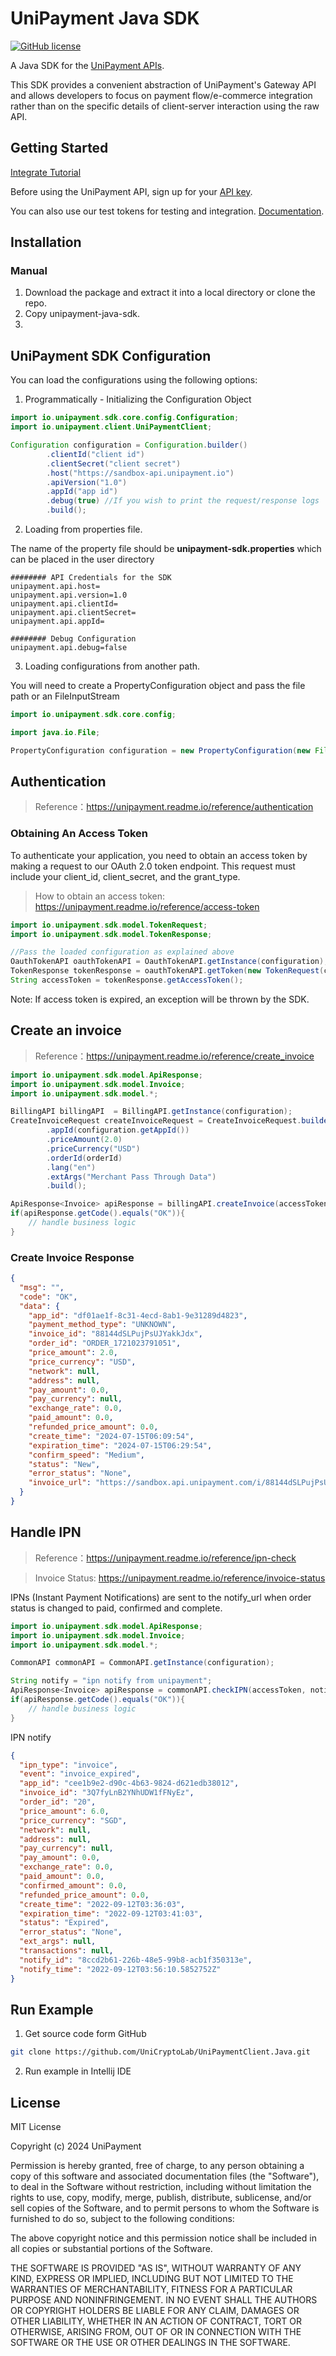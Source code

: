 # UniPayment Java SDK

[![GitHub license](https://img.shields.io/badge/license-MIT-blue.svg?style=flat-square)](https://github.com/UniCryptoLab/UniPaymentClient.Python/blob/main/UniPaymentClient/LICENSE.txt)

A Java SDK for the [UniPayment APIs](https://unipayment.readme.io/reference/overview).

This SDK provides a convenient abstraction of UniPayment's Gateway API and allows developers to focus on payment
flow/e-commerce integration rather than on the specific details of client-server interaction using the raw API.

## Getting Started

[Integrate Tutorial](https://help.unipayment.io/en/articles/7851188-integrate-with-payment-gateway)

Before using the UniPayment API, sign up for your [API key](https://console.unipayment.io/).

You can also use our test tokens for testing and
integration. [Documentation](https://help.unipayment.io/en/articles/8263248-how-to-use-testcoin).

## Installation

### Manual

1. Download the package and extract it into a local directory or clone the repo.
2. Copy unipayment-java-sdk.
3.

## UniPayment SDK Configuration

You can load the configurations using the following options:

1. Programmatically - Initializing the Configuration Object

```Java
import io.unipayment.sdk.core.config.Configuration;
import io.unipayment.client.UniPaymentClient;

Configuration configuration = Configuration.builder()
        .clientId("client id")
        .clientSecret("client secret")
        .host("https://sandbox-api.unipayment.io")
        .apiVersion("1.0")
        .appId("app id")
        .debug(true) //If you wish to print the request/response logs
        .build();
```

2. Loading from properties file.

The name of the property file should be **unipayment-sdk.properties** which can be placed in the user directory

    ######## API Credentials for the SDK
    unipayment.api.host=
    unipayment.api.version=1.0
    unipayment.api.clientId=
    unipayment.api.clientSecret=
    unipayment.api.appId=
    
    ######## Debug Configuration
    unipayment.api.debug=false

3. Loading configurations from another path.

You will need to create a PropertyConfiguration object and pass the file path or an FileInputStream

```Java
import io.unipayment.sdk.core.config;

import java.io.File;

PropertyConfiguration configuration = new PropertyConfiguration(new File("<ABSOLUTE_PATH_OF_PROPERTY_FILE>"));
```

## Authentication

> Reference：https://unipayment.readme.io/reference/authentication

### Obtaining An Access Token

To authenticate your application, you need to obtain an access token by making a request to our OAuth 2.0 token
endpoint. This request must include your client_id, client_secret, and the grant_type.

> How to obtain an access token: https://unipayment.readme.io/reference/access-token

```Java
import io.unipayment.sdk.model.TokenRequest;
import io.unipayment.sdk.model.TokenResponse;

//Pass the loaded configuration as explained above
OauthTokenAPI oauthTokenAPI = OauthTokenAPI.getInstance(configuration);
TokenResponse tokenResponse = oauthTokenAPI.getToken(new TokenRequest(configuration.getClientId(), configuration.getClientSecret()));
String accessToken = tokenResponse.getAccessToken();
```

Note: If access token is expired, an exception will be thrown by the SDK.

## Create an invoice

> Reference：https://unipayment.readme.io/reference/create_invoice

```java
import io.unipayment.sdk.model.ApiResponse;
import io.unipayment.sdk.model.Invoice;
import io.unipayment.sdk.model.*;

BillingAPI billingAPI  = BillingAPI.getInstance(configuration);
CreateInvoiceRequest createInvoiceRequest = CreateInvoiceRequest.builder()
        .appId(configuration.getAppId())
        .priceAmount(2.0)
        .priceCurrency("USD")
        .orderId(orderId)
        .lang("en")
        .extArgs("Merchant Pass Through Data")
        .build();

ApiResponse<Invoice> apiResponse = billingAPI.createInvoice(accessToken, createInvoiceRequest);
if(apiResponse.getCode().equals("OK")){
    // handle business logic
}
```

### Create Invoice Response

```json
{
  "msg": "",
  "code": "OK",
  "data": {
    "app_id": "df01ae1f-8c31-4ecd-8ab1-9e31289d4823",
    "payment_method_type": "UNKNOWN",
    "invoice_id": "88144dSLPujPsUJYakkJdx",
    "order_id": "ORDER_1721023791051",
    "price_amount": 2.0,
    "price_currency": "USD",
    "network": null,
    "address": null,
    "pay_amount": 0.0,
    "pay_currency": null,
    "exchange_rate": 0.0,
    "paid_amount": 0.0,
    "refunded_price_amount": 0.0,
    "create_time": "2024-07-15T06:09:54",
    "expiration_time": "2024-07-15T06:29:54",
    "confirm_speed": "Medium",
    "status": "New",
    "error_status": "None",
    "invoice_url": "https://sandbox.api.unipayment.com/i/88144dSLPujPsUJYakkJdx"
  }
}
```

## Handle IPN

> Reference：https://unipayment.readme.io/reference/ipn-check

> Invoice Status: https://unipayment.readme.io/reference/invoice-status

IPNs (Instant Payment Notifications) are sent to the notify_url when order status is changed to paid, confirmed and
complete.

```java
import io.unipayment.sdk.model.ApiResponse;
import io.unipayment.sdk.model.Invoice;
import io.unipayment.sdk.model.*;

CommonAPI commonAPI = CommonAPI.getInstance(configuration);

String notify = "ipn notify from unipayment";
ApiResponse<Invoice> apiResponse = commonAPI.checkIPN(accessToken, notify);
if(apiResponse.getCode().equals("OK")){
    // handle business logic
}
```

IPN notify

``` json
{
  "ipn_type": "invoice",
  "event": "invoice_expired",
  "app_id": "cee1b9e2-d90c-4b63-9824-d621edb38012",
  "invoice_id": "3Q7fyLnB2YNhUDW1fFNyEz",
  "order_id": "20",
  "price_amount": 6.0,
  "price_currency": "SGD",
  "network": null,
  "address": null,
  "pay_currency": null,
  "pay_amount": 0.0,
  "exchange_rate": 0.0,
  "paid_amount": 0.0,
  "confirmed_amount": 0.0,
  "refunded_price_amount": 0.0,
  "create_time": "2022-09-12T03:36:03",
  "expiration_time": "2022-09-12T03:41:03",
  "status": "Expired",
  "error_status": "None",
  "ext_args": null,
  "transactions": null,
  "notify_id": "8ccd2b61-226b-48e5-99b8-acb1f350313e",
  "notify_time": "2022-09-12T03:56:10.5852752Z"
}
```

## Run Example

1. Get source code form GitHub

```bash
git clone https://github.com/UniCryptoLab/UniPaymentClient.Java.git
```

2. Run example in Intellij IDE

## License

MIT License

Copyright (c) 2024 UniPayment

Permission is hereby granted, free of charge, to any person obtaining a copy
of this software and associated documentation files (the "Software"), to deal
in the Software without restriction, including without limitation the rights
to use, copy, modify, merge, publish, distribute, sublicense, and/or sell
copies of the Software, and to permit persons to whom the Software is
furnished to do so, subject to the following conditions:

The above copyright notice and this permission notice shall be included in all
copies or substantial portions of the Software.

THE SOFTWARE IS PROVIDED "AS IS", WITHOUT WARRANTY OF ANY KIND, EXPRESS OR
IMPLIED, INCLUDING BUT NOT LIMITED TO THE WARRANTIES OF MERCHANTABILITY,
FITNESS FOR A PARTICULAR PURPOSE AND NONINFRINGEMENT. IN NO EVENT SHALL THE
AUTHORS OR COPYRIGHT HOLDERS BE LIABLE FOR ANY CLAIM, DAMAGES OR OTHER
LIABILITY, WHETHER IN AN ACTION OF CONTRACT, TORT OR OTHERWISE, ARISING FROM,
OUT OF OR IN CONNECTION WITH THE SOFTWARE OR THE USE OR OTHER DEALINGS IN THE
SOFTWARE.